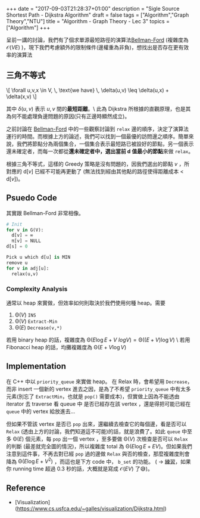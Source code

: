 +++
date =  "2017-09-03T21:28:37+01:00"
description = "Sigle Source Shortest Path - Dijkstra Algorithm"
draft = false
tags = ["Algorithm","Graph Theory","NTU"]
title =  "Algorithm - Graph Theory - Lec 3"
topics = ["Algorithm"]
+++

呈前一講的討論，我們有了個求單源最短路徑的演算法[Bellman-Ford](https://sunprinces.github.io/learning/2017/08/algorithm---graph-theory---lec-2/) (複雜度為 <span>$\mathcal{O}(VE)$</span> )，現下我們考慮額外的限制條件(邊權重為非負)，想找出是否存在更有效率的演算法

<!--more-->

## 三角不等式

<div>
\[
\forall u,v,x \in V, \, \text{we have} \, \delta(u,v) \leq \delta(u,x) +
\delta(x,v)
\]
</div>

其中 <span>$\delta(u,v)$</span> 表示 <span>$u, v$</span> 間的**最短距離**。\\
此為 Dijkstra 所根據的直觀原理，也是其為何不能處理負邊問題的原因(只有正邊時顯然成立)。

之前討論在 [Bellman-Ford](https://sunprinces.github.io/learning/2017/08/algorithm---graph-theory---lec-2/) 中的一些觀察討論到 `relax` 邊的順序，決定了演算法運行的時間。而根據上方的論述，我們可以找到一個最優的訪問邊之順序。簡單來說，我們將節點分為兩個集合，一個集合表示最短路已被設好的節點，另一個表示還未確定者，而每一次都從**還未確定者中，選出當前 d 值最小的節點**來做 `relax`。

根據三角不等式，這樣的 Greedy 策略是沒有問題的，因我們選出的節點 <span>$v$</span> ，所對應的 d[<span>$v$</span>] 已經不可能再更動了 (無法找到經由其他點的路徑使得距離成本 <span>$<$</span> d[<span>$v$</span>])。

## Psuedo Code
其實跟 Bellman-Ford 非常相像。

```python
# Init
for v in G(V):
  d[v] = ∞ 
  π[v] = NULL
d[s] = 0

Pick u which d[u] is MIN
remove u
for v in adj[u]:
  relax(u,v)
```

### Complexity Analysis

通常以 heap 來實做，但效率如何則取決於我們使用何種 heap。需要

1. <span>$\mathcal{\Theta}(V)$</span> `INS`
2. <span>$\mathcal{\Theta}(V)$</span> `Extract-Min`
3. <span>$\mathcal{\Theta}(E)$</span> `Decrease(v,*)`

若用 binary heap 的話，複雜度為 <span>$\mathcal{\Theta}(E \log E + V\ log V) = \mathcal{\Theta}((E+V) \log V)$</span> \\
若用 Fibonacci heap 的話，均攤複雜度為 <span>$\mathcal{\Theta}(E + V \log V)$</span>

## Implementation
在 C++ 中以 `priority_queue` 來實做 heap。
在 Relax 時，會希望用 `Decrease`，而非 insert 一個新的 vertex 進去之因，是為了不希望 `priority_queue` 中有太多元素(別忘了 `ExtractMin`，也就是 `pop()` 需要成本)，但實做上因為不能透由 iterator 去 traverse 看 queue 中 是否已經存在該 vertex ，還是得把可能已經在 `queue` 中的 vertex 給放進去...

但如果不管該 vertex 是否已 `pop` 出來，還繼續去檢查它的每個邊，看是否可以 `Relax` (透由上方的討論，我們知道這不可能)的話，就是浪費了。如此 `queue` 中至多 <span>$\mathcal{\Theta}(E)$</span> 個元素，每 `pop` 出一個 vertex ，至多要做 <span>$\mathcal{\Theta}(V)$</span> 次檢查是否可以 `Relax` 的判斷 (最差就完全圖的情況)，所以複雜度 total 為 <span>$\mathcal{\Theta}(E \log E + EV )$</span>。但如果我們注意到這件事，不再去對已經 `pop` 過的邊做 `Relax` 與否的檢查，那麼複雜度則會降為 <span>$\mathcal{\Theta}(E \log E + V^2)$</span> ，而這也是下方 code 中， `b_set` 的功能。 ( <span>$\mathcal{\rightarrow}$</span> [練習](https://kth.kattis.com/problems/shortestpath1)，如果你 running time 超過 0.3 秒的話，大概就是寫成 <span>$\mathcal{O}(EV)$</span> 了😅)。 

<script src="https://gist.github.com/sunprinceS/dea6b01e77cb3fe1f40c6779569d592e.js"></script>

## Reference
* [Visualization] (https://www.cs.usfca.edu/~galles/visualization/Dijkstra.html)
